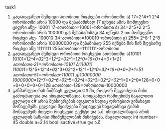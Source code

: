 task1
1. გადაიყვანეთ შემდეგი ათობითი რიცხვები ორობითში:
ა) 17=2^4+1  2^4 ორობითში არის 10000 და შესაბამისად 17 იქნება ამის მომდევნო ციფრი ანუ- 10001               17-ათობითი=10001-ორობითი
ბ) 34=2^5+2 2^5 ორობითში არის 100000 და შესაბამისად 34 იქნება 2 ით მომდევნო რიცხვი ანუ- 100010            34-ათობითი=100010-ორობითი 
გ) 255= 2^8-1 2^8 ორობითში არის 100000000 და შებამისად 255 იქნება მის წინ მდებარე რიცხვი ანუ 11111111      255ათობითი=11111111-ორობითი
2. გადაიყვანეთ შემდეგი ორობითი რიცხვები ათობითში:
ა)10101      10101=1*2^4+0*2^3+1*2^2+0*2^1+1*2^0=16+0+4+0+1=21                                    ათობითი-21=ორობითი-10101
ბ)110011     110011=1*2^5+1*2^4+0*2^3+0*2^2+1*2^1+1*2^0=32+16+0+0+2+1=51                          ათობითი-51=ორობით-110011
გ)10000000   10000000=1*2^7+0*2^6+0*2^5+0*2^4+0*2^3+0*2^2+0*2^1+0*2^0=128+0+0+0+0+0+0+0=128       ათობითი-128=ორობითი-10000000
3. განმარტეთ რას ნიშნავს ცვლადი C# ში, როგორ შეგვიძლია მისი გამოცხადება და ინიციალიზაცია. მოიყვანეთ რამდენიმე მაგალითი
ცვლადი c#  არის მეხსიერების ადგილი სადაც დროებით ვინახავთ მონაცემებს. ცვლადი შეიძლება შეიცავდეს სხვადასხვა ტიპის მონაცემებს მთელი რიცხვები ტექსტი და ა.შ. ინიციალიზაცია არის ცვლადის საწყისი მნიშვნელობის მინიჭებას.
მაგალითად: int number= 45  double a=2.14  bool isactive=true და ა.შ.
